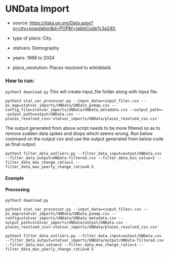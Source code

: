 # UNData Import

- source: https://data.un.org/Data.aspx?q=city+population&d=POP&f=tableCode%3a240, 


- type of place: City.

- statvars: Demography

- years: 1968 to 2024

- place_resolution: Places resolved to wikidataId.

### How to run:

`python3 download.py`
This will create input_file folder along with input file.


`python3 stat_var_processor.py --input_data=<input_file>.csv --pv_map=statvar_imports/UNData/UNData_pvmap.csv --config_file=statvar_imports/UNData/UNData_metadata.csv --output_path=--output_path=output/UNData.csv --places_resolved_csv='statvar_imports/UNData/places_resolved_csv.csv'`

The output generated from above script needs to be more filtered so as to remove sudden data spikes and drops which seems wrong. Run below command on the output csv and use the output generated from below code as final output:

`python3 filter_data_outliers.py --filter_data_input=output/UNData.csv --filter_data_output=UNData-filtered.csv --filter_data_min_value=2 --filter_data_max_change_ratio=1 --filter_data_max_yearly_change_ratio=0.5`

#### Example

#### Processing
`python3 download.py`

`python3 stat_var_processor.py --input_data=<input_files>.csv --pv_map=statvar_imports/UNData/UNData_pvmap.csv --config=statvar_imports/UNData/UNData_metadata.csv --output_path=statvar_imports/UNData/output/UNData.csv -places_resolved_csv='statvar_imports/UNData/places_resolved_csv.csv'`

`python3 filter_data_outliers.py --filter_data_input=output/UNData.csv --filter_data_output=statvar_imports/UNData/output/UNData-filtered.csv --filter_data_min_value=2 --filter_data_max_change_ratio=1 --filter_data_max_yearly_change_ratio=0.5`

